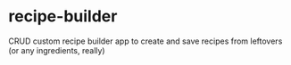# recipe-builder
CRUD custom recipe builder app to create and save recipes from leftovers (or any ingredients, really)
